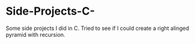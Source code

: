 # Side-Projects-C-

Some side projects I did in C. Tried to see if I could create a right alinged pyramid with recursion. 
